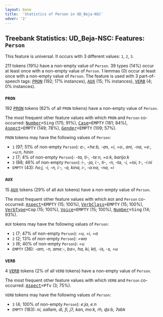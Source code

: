 ```yaml
---
layout: base
title:  'Statistics of Person in UD_Beja-NSC'
udver: '2'
---
```


## Treebank Statistics: UD_Beja-NSC: Features: `Person`

This feature is universal.
It occurs with 3 different values: `1`, `2`, `3`.

211 tokens (19%) have a non-empty value of `Person`.
39 types (14%) occur at least once with a non-empty value of `Person`.
1 lemmas (0) occur at least once with a non-empty value of `Person`.
The feature is used with 3 part-of-speech tags: <tt><a href="bej_nsc-pos-PRON.html">PRON</a></tt> (192; 17% instances), <tt><a href="bej_nsc-pos-AUX.html">AUX</a></tt> (15; 1% instances), <tt><a href="bej_nsc-pos-VERB.html">VERB</a></tt> (4; 0% instances).

### `PRON`

192 <tt><a href="bej_nsc-pos-PRON.html">PRON</a></tt> tokens (82% of all `PRON` tokens) have a non-empty value of `Person`.

The most frequent other feature values with which `PRON` and `Person` co-occurred: <tt><a href="bej_nsc-feat-Number.html">Number</a></tt><tt>=Sing</tt> (175; 91%), <tt><a href="bej_nsc-feat-Case.html">Case</a></tt><tt>=EMPTY</tt> (161; 84%), <tt><a href="bej_nsc-feat-Aspect.html">Aspect</a></tt><tt>=EMPTY</tt> (149; 78%), <tt><a href="bej_nsc-feat-Gender.html">Gender</a></tt><tt>=EMPTY</tt> (109; 57%).

`PRON` tokens may have the following values of `Person`:

* `1` (97; 51% of non-empty `Person`): <em>a-, =heːb, -an, =i, =oː, ani, -na, =eː, =uːn, hinin</em>
* `2` (7; 4% of non-empty `Person`): <em>-ta, ti-, -teːn, =oːk, barijoːk</em>
* `3` (88; 46% of non-empty `Person`): <em>i-, -ja, iː-, ti-, -n, -ta, -i, =isi, t-, -iːni</em>
* `EMPTY` (43): <em>hoːj, -i, -n, iː-, -a, kina, i-, -aːna, -na, =i</em>

### `AUX`

15 <tt><a href="bej_nsc-pos-AUX.html">AUX</a></tt> tokens (29% of all `AUX` tokens) have a non-empty value of `Person`.

The most frequent other feature values with which `AUX` and `Person` co-occurred: <tt><a href="bej_nsc-feat-Aspect.html">Aspect</a></tt><tt>=EMPTY</tt> (15; 100%), <tt><a href="bej_nsc-feat-VerbClass.html">VerbClass</a></tt><tt>=EMPTY</tt> (15; 100%), <tt><a href="bej_nsc-feat-VerbType.html">VerbType</a></tt><tt>=Cop</tt> (15; 100%), <tt><a href="bej_nsc-feat-Voice.html">Voice</a></tt><tt>=EMPTY</tt> (15; 100%), <tt><a href="bej_nsc-feat-Number.html">Number</a></tt><tt>=Sing</tt> (14; 93%).

`AUX` tokens may have the following values of `Person`:

* `1` (7; 47% of non-empty `Person`): <em>=u, =i, =a</em>
* `2` (2; 13% of non-empty `Person`): <em>=wa</em>
* `3` (6; 40% of non-empty `Person`): <em>=u</em>
* `EMPTY` (36): <em>-am, -n, ameː-, ba=, ha, ki, kti, -is, -s, =u</em>

### `VERB`

4 <tt><a href="bej_nsc-pos-VERB.html">VERB</a></tt> tokens (2% of all `VERB` tokens) have a non-empty value of `Person`.

The most frequent other feature values with which `VERB` and `Person` co-occurred: <tt><a href="bej_nsc-feat-Aspect.html">Aspect</a></tt><tt>=Pfv</tt> (3; 75%).

`VERB` tokens may have the following values of `Person`:

* `3` (4; 100% of non-empty `Person`): <em>eːja, eːn</em>
* `EMPTY` (183): <em>ni, sallam, di, fi, jʔ, kan, moːk, rh, ɖaːb, ʔabk</em>

